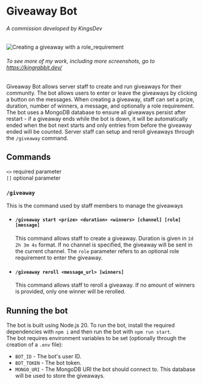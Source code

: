 # Giveaway Bot
###### A commission developed by KingsDev

![Creating a giveaway with a role_requirement](https://github.com/user-attachments/assets/d2cbc082-d7e7-4b6d-9e38-169990a14283)
###### To see more of my work, including more screenshots, go to https://kingrabbit.dev/

Giveaway Bot allows server staff to create and run giveaways for their community.  The bot allows users to enter or leave the giveaways by clicking a button on the messages.  When creating a giveaway, staff can set a prize, duration, number of winners, a message, and optionally a role requirement.  The bot uses a MongoDB database to ensure all giveaways persist after restart - if a giveaway ends while the bot is down, it will be automatically ended when the bot next starts and only entries from before the giveaway ended will be counted.  Server staff can setup and reroll giveaways through the `/giveaway` command.

## Commands
`<>` required parameter  
`[]` optional parameter

### `/giveaway`
This is the command used by staff members to manage the giveaways
- #### `/giveaway start <prize> <duration> <winners> [channel] [role] [message]`
  This command allows staff to create a giveaway.  Duration is given in `1d 2h 3m 4s` format.  If no channel is specified, the giveaway will be sent in the current channel.  The `role` parameter refers to an optional role requirement to enter the giveaway.
- #### `/giveaway reroll <message_url> [winners]`
  This command allows staff to reroll a giveaway.  If no amount of winners is provided, only one winner will be rerolled.

## Running the bot
The bot is built using Node.js 20.  To run the bot, install the required dependencies with `npm i` and then run the bot with `npm run start`.  
The bot requires environment variables to be set (optionally through the creation of a `.env` file):
- `BOT_ID` - The bot's user ID.
- `BOT_TOKEN` - The bot token.
- `MONGO_URI` - The MongoDB URI the bot should connect to.  This database will be used to store the giveaways.
